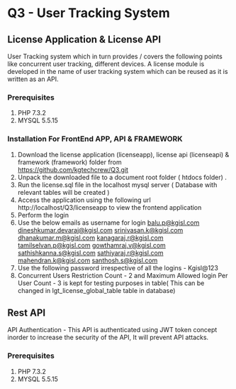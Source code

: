 # Q3 - User Tracking System

## License Application & License API

User Tracking system which in turn provides / covers the following points like concurrent user tracking, different devices.
A license module is developed in the name of user tracking system which can be reused as it is written as an API.  

### Prerequisites

1. PHP 7.3.2
2. MYSQL 5.5.15

### Installation For FrontEnd APP, API & FRAMEWORK

1. Download the license application (licenseapp), license api (licenseapi) & framework (framework) folder from https://github.com/kgtechcrew/Q3.git
2. Unpack the downloaded file to a document root folder ( htdocs folder) .
3. Run the license.sql file in the localhost mysql server ( Database with relevant tables will be created )
4. Access the application using the following url http://localhost/Q3/licenseapp to view the frontend application
5. Perform the login
6. Use the below emails as username for login
     balu.p@kgisl.com
     dineshkumar.devaraj@kgisl.com
     srinivasan.k@kgisl.com
     dhanakumar.m@kgisl.com
     kanagaraj.r@kgisl.com
     tamilselvan.p@kgisl.com
     gowthamraj.v@kgisl.com
     sathishkanna.s@kgisl.com
     sathiyaraj.r@kgisl.com
     mahendran.k@kgisl.com
     santhosh.s@kgisl.com
7. Use the following password irrespective of all the logins -  Kgisl@123
8. Concurrent Users Restriction Count - 2 and Maximum Allowed login Per User Count - 3 is kept for testing purposes in table( This can be changed in lgt_license_global_table table in database)

## Rest API
API Authentication - This API is authenticated using JWT token concept inorder to increase the security of the API, It will prevent API attacks.

### Prerequisites

1. PHP 7.3.2
2. MYSQL 5.5.15
